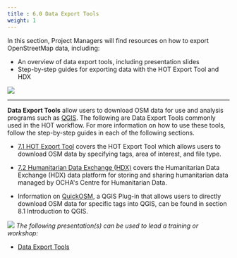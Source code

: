 ```yaml
---
title : 6.0 Data Export Tools
weight: 1
---
```


In this section, Project Managers will find resources on how to export OpenStreetMap data, including:  

*  An overview of data export tools, including presentation slides  
*  Step-by-step guides for exporting data with the HOT Export Tool and HDX

![](/images/training_josm.jpeg)

***

**Data Export Tools** allow users to download OSM data for use and analysis programs such as [QGIS](https://hotosm.github.io/toolbox/pages/data-use-and-analysis/7.1-qgis/). The following are Data Export Tools commonly used in the HOT workflow. For more information on how to use these tools, follow the step-by-step guides in each of the following sections. 

* [7.1 HOT Export Tool](https://hotosm.github.io/toolbox/pages/data-export/7.1-hot-export-tool/) covers the HOT Export Tool which allows users to download OSM data by specifying tags, area of interest, and file type. 

* [7.2 Humanitarian Data Exchange (HDX)](https://hotosm.github.io/toolbox/pages/data-export/7.2-hdx/) covers the Humanitarian Data Exchange (HDX) data platform for storing and sharing humanitarian data managed by OCHA's Centre for Humanitarian Data.  

* Information on [QuickOSM](https://hotosm.github.io/toolbox/pages/data-use-and-analysis/7.1-qgis/#installing-plug-ins), a QGIS Plug-in that allows users to directly download OSM data for specific tags into QGIS, can be found in section 8.1 Introduction to QGIS. 
 
![](/images/training_presentations_wide.PNG)
*The following presentation(s) can be used to lead a training or workshop:*

*  [Data Export Tools](https://docs.google.com/presentation/d/1RyHYVPZU5d4xJ1cpWga4QRdfohpEs-t9ylJ_HTJ7wm8/edit?usp=sharing) <br>
